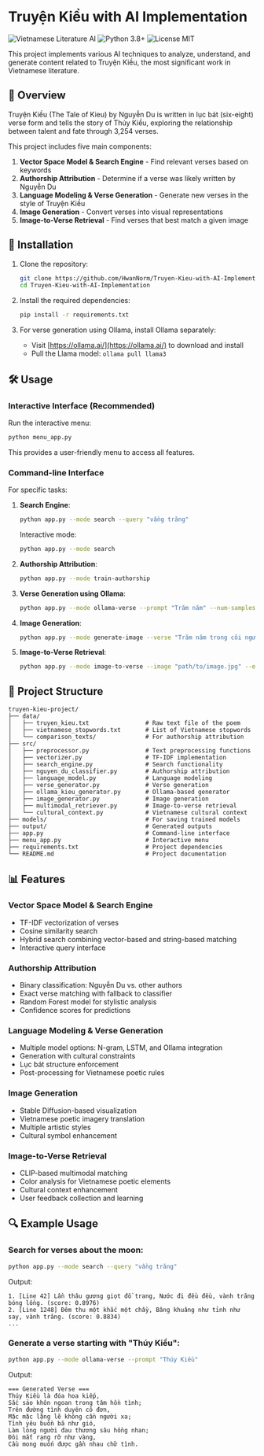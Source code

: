 # Truyện Kiều with AI Implementation

![Vietnamese Literature AI](https://img.shields.io/badge/vietnamese-literature-green)
![Python 3.8+](https://img.shields.io/badge/python-3.8+-blue.svg)
![License MIT](https://img.shields.io/badge/license-MIT-yellow.svg)

This project implements various AI techniques to analyze, understand, and generate content related to Truyện Kiều, the most significant work in Vietnamese literature.

## 📝 Overview

Truyện Kiều (The Tale of Kieu) by Nguyễn Du is written in lục bát (six-eight) verse form and tells the story of Thúy Kiều, exploring the relationship between talent and fate through 3,254 verses.

This project includes five main components:

1. **Vector Space Model & Search Engine** - Find relevant verses based on keywords
2. **Authorship Attribution** - Determine if a verse was likely written by Nguyễn Du
3. **Language Modeling & Verse Generation** - Generate new verses in the style of Truyện Kiều
4. **Image Generation** - Convert verses into visual representations
5. **Image-to-Verse Retrieval** - Find verses that best match a given image

## 🚀 Installation

1. Clone the repository:
   ```bash
   git clone https://github.com/HwanNorm/Truyen-Kieu-with-AI-Implementation.git
   cd Truyen-Kieu-with-AI-Implementation
   ```

2. Install the required dependencies:
   ```bash
   pip install -r requirements.txt
   ```

3. For verse generation using Ollama, install Ollama separately:
   - Visit [https://ollama.ai/](https://ollama.ai/) to download and install
   - Pull the Llama model: `ollama pull llama3`

## 🛠️ Usage

### Interactive Interface (Recommended)

Run the interactive menu:
```bash
python menu_app.py
```

This provides a user-friendly menu to access all features.

### Command-line Interface

For specific tasks:

1. **Search Engine**:
   ```bash
   python app.py --mode search --query "vầng trăng"
   ```
   
   Interactive mode:
   ```bash
   python app.py --mode search
   ```

2. **Authorship Attribution**:
   ```bash
   python app.py --mode train-authorship
   ```

3. **Verse Generation using Ollama**:
   ```bash
   python app.py --mode ollama-verse --prompt "Trăm năm" --num-samples 3
   ```

4. **Image Generation**:
   ```bash
   python app.py --mode generate-image --verse "Trăm năm trong cõi người ta" --style traditional
   ```

5. **Image-to-Verse Retrieval**:
   ```bash
   python app.py --mode image-to-verse --image "path/to/image.jpg" --enhanced
   ```

## 📂 Project Structure

```
truyen-kieu-project/
├── data/
│   ├── truyen_kieu.txt                # Raw text file of the poem
│   ├── vietnamese_stopwords.txt       # List of Vietnamese stopwords
│   └── comparison_texts/              # For authorship attribution
├── src/
│   ├── preprocessor.py                # Text preprocessing functions
│   ├── vectorizer.py                  # TF-IDF implementation
│   ├── search_engine.py               # Search functionality
│   ├── nguyen_du_classifier.py        # Authorship attribution
│   ├── language_model.py              # Language modeling
│   ├── verse_generator.py             # Verse generation
│   ├── ollama_kieu_generator.py       # Ollama-based generator
│   ├── image_generator.py             # Image generation
│   ├── multimodal_retriever.py        # Image-to-verse retrieval
│   └── cultural_context.py            # Vietnamese cultural context
├── models/                            # For saving trained models
├── output/                            # Generated outputs
├── app.py                             # Command-line interface
├── menu_app.py                        # Interactive menu
├── requirements.txt                   # Project dependencies
└── README.md                          # Project documentation
```

## 📊 Features

### Vector Space Model & Search Engine

- TF-IDF vectorization of verses
- Cosine similarity search
- Hybrid search combining vector-based and string-based matching
- Interactive query interface

### Authorship Attribution

- Binary classification: Nguyễn Du vs. other authors
- Exact verse matching with fallback to classifier
- Random Forest model for stylistic analysis
- Confidence scores for predictions

### Language Modeling & Verse Generation

- Multiple model options: N-gram, LSTM, and Ollama integration
- Generation with cultural constraints
- Lục bát structure enforcement
- Post-processing for Vietnamese poetic rules

### Image Generation

- Stable Diffusion-based visualization
- Vietnamese poetic imagery translation
- Multiple artistic styles
- Cultural symbol enhancement

### Image-to-Verse Retrieval

- CLIP-based multimodal matching
- Color analysis for Vietnamese poetic elements
- Cultural context enhancement
- User feedback collection and learning

## 🔍 Example Usage

### Search for verses about the moon:

```bash
python app.py --mode search --query "vầng trăng"
```

Output:
```
1. [Line 42] Lần thâu gương giọt đồ trang, Nước đi đều đều, vành trăng bóng lồng. (score: 0.8976)
2. [Line 1248] Đêm thu một khắc một chầy, Bâng khuâng như tỉnh như say, vành trăng. (score: 0.8834)
...
```

### Generate a verse starting with "Thúy Kiều":

```bash
python app.py --mode ollama-verse --prompt "Thúy Kiều"
```

Output:
```
=== Generated Verse ===
Thúy Kiều là đóa hoa kiếp,
Sắc sảo khôn ngoan trong tâm hồn tình;
Trên đường tình duyên cô đơn,
Mặc mặc lặng lẽ không cần người xa;
Tình yêu buồn bã như gió,
Làm lòng người đau thương sâu hồng nhan;
Đôi mắt rạng rỡ như vàng,
Cầu mong muốn được gần nhau chữ tình.
```


